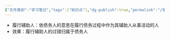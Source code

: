 ```yaml
---
{"文件类别":"学习笔记","tags":["知识点"],"dg-publish":true,"permalink":"/学习笔记studyup/知识点cheese/履行辅助人/","dgPassFrontmatter":true,"noteIcon":"","created":"2024-07-30T12:04:24.835+08:00","updated":"2024-09-11T12:11:26.905+08:00"}
---
```


- 履行辅助人：依债务人的意思在履行债务过程中作为其辅助人从事活动的人
- 效果：履行辅助人的过错归属于债务人